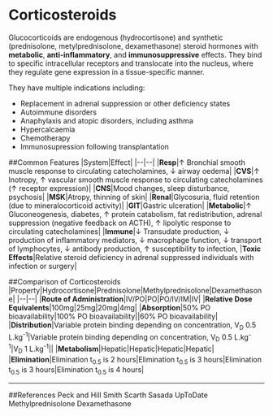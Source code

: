# Corticosteroids

Glucocorticoids are endogenous (hydrocortisone) and synthetic (prednisolone, metylprednisolone, dexamethasone) steroid hormones with **metabolic**, **anti-inflammatory**, and **immunosuppressive** effects. They bind to specific intracellular receptors and translocate into the nucleus, where they regulate gene expression in a tissue-specific manner.

They have multiple indications including:
* Replacement in adrenal suppression or other deficiency states
* Autoimmune disorders
* Anaphylaxis and atopic disorders, including asthma
* Hypercalcaemia
* Chemotherapy
* Immunosupression following transplantation

##Common Features
|System|Effect|
|--|--|
|**Resp**|↑ Bronchial smooth muscle response to circulating catecholamines, ↓ airway oedema|
|**CVS**|↑ Inotropy, ↑ vascular smooth muscle response to circulating catecholamines (↑ receptor expression)|
|**CNS**|Mood changes, sleep disturbance, psychosis|
|**MSK**|Atropy, thinning of skin|
|**Renal**|Glycosuria, fluid retention (due to mineralocorticoid activity)|
|**GIT**|Gastric ulceration|
|**Metabolic**|↑ Gluconeogenesis, diabetes, ↑ protein catabolism, fat redistribution, adrenal suppression (negative feedback on ACTH), ↑ lipolytic response to circulating catecholamines|
|**Immune**|↓ Transudate production, ↓ production of inflammatory mediators, ↓ macrophage function, ↓ transport of lymphocytes, ↓ antibody production, ↑ susceptibility to infection, 
|**Toxic Effects**|Relative steroid deficiency in adrenal suppressed individuals with infection or surgery|

##Comparison of Corticosteroids
|Property|Hydrocortisone|Prednisolone|Methylprednisolone|Dexamethasone|
|--|--|
|**Route of Administration**|IV/PO|PO|PO/IV/IM|IV|
|**Relative Dose Equivalents**|100mg|25mg|20mg|4mg|
|**Absorption**|50% PO bioavailability|100% PO bioavailability||60% PO bioavailability|
|**Distribution**|Variable protein binding depending on concentration, V<sub>D</sub> 0.5 L.kg<sup>-1</sup>|Variable protein binding depending on concentration, V<sub>D</sub> 0.5 L.kg<sup>-1</sup>|V<sub>D</sub> 1 L.kg<sup>-1</sup>||
|**Metabolism**|Hepatic|Hepatic|Hepatic|Hepatic|
|**Elimination**|Elimination t<sub>0.5</sub> is 2 hours|Elimination t<sub>0.5</sub> is 3 hours|Elimination t<sub>0.5</sub> is 3 hours|Elimination t<sub>0.5</sub> is 4 hours|

---
##References
Peck and Hill
Smith Scarth Sasada
UpToDate Methylprednisolone Dexamethasone